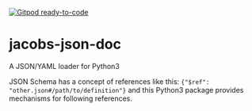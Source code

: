 [![Gitpod ready-to-code](https://img.shields.io/badge/Gitpod-ready--to--code-blue?logo=gitpod)](https://gitpod.io/#https://github.com/pearmaster/jacobs-json-doc)

# jacobs-json-doc
A JSON/YAML loader for Python3

JSON Schema has a concept of references like this: `{"$ref": "other.json#/path/to/definition"}` and this Python3 package provides mechanisms for following references.
